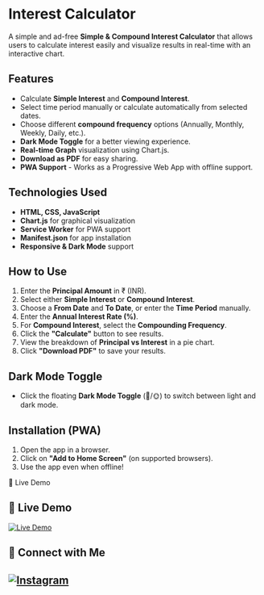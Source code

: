 
# Interest Calculator

A simple and ad-free **Simple & Compound Interest Calculator** that allows users to calculate interest easily and visualize results in real-time with an interactive chart.

## Features

- Calculate **Simple Interest** and **Compound Interest**.
- Select time period manually or calculate automatically from selected dates.
- Choose different **compound frequency** options (Annually, Monthly, Weekly, Daily, etc.).
- **Dark Mode Toggle** for a better viewing experience.
- **Real-time Graph** visualization using Chart.js.
- **Download as PDF** for easy sharing.
- **PWA Support** - Works as a Progressive Web App with offline support.

## Technologies Used

- **HTML, CSS, JavaScript**
- **Chart.js** for graphical visualization
- **Service Worker** for PWA support
- **Manifest.json** for app installation
- **Responsive & Dark Mode** support

## How to Use

1. Enter the **Principal Amount** in ₹ (INR).
2. Select either **Simple Interest** or **Compound Interest**.
3. Choose a **From Date** and **To Date**, or enter the **Time Period** manually.
4. Enter the **Annual Interest Rate (%)**.
5. For **Compound Interest**, select the **Compounding Frequency**.
6. Click the **"Calculate"** button to see results.
7. View the breakdown of **Principal vs Interest** in a pie chart.
8. Click **"Download PDF"** to save your results.

## Dark Mode Toggle

- Click the floating **Dark Mode Toggle** (🌙/🌞) to switch between light and dark mode.

## Installation (PWA)

1. Open the app in a browser.
2. Click on **"Add to Home Screen"** (on supported browsers).
3. Use the app even when offline!

🔗 Live Demo

## 🔗 Live Demo  
[![Live Demo](https://img.shields.io/badge/🚀-Visit_Live_Demo-blue?style=for-the-badge)](https://hisandeepkumar.github.io/Interest-Calculator/)  

## 📢 Connect with Me  
[![Instagram](https://img.shields.io/badge/📸-Follow_Me_on_Instagram-E4405F?style=for-the-badge&logo=instagram&logoColor=white)](https://www.instagram.com/sandeep_yadav_._._/)
---

